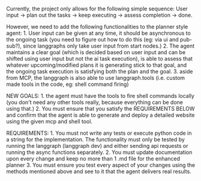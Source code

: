 Currently, the project only allows for the following simple sequence: User input -> plan out the tasks -> keep executing -> assess completion -> done.

However, we need to add the following functionalities to the planner style agent:
    1. User input can be given at any time, it should be asynchronous to the ongoing task (you need to figure out how to do this (eg: via ui and pub-sub?), since langgraphs only take user input from start nodes.)
    2. The agent maintains a clear goal (which is decided based on user input and can be shifted using user input but not the ai task execution), is able to assess that whatever upcoming/modified plans it is generating stick to that goal, and the ongoing task execution is satisfying both the plan and the goal.
    3. aside from MCP, the langgraph is also able to use langgraph.tools (i.e. custom made tools in the code, eg: shell command firing)

NEW GOALS:
    1. the agent must have the tools to fire shell commands locally (you don't need any other tools really, because everything can be done using that.)
    2. You must ensure that you satisfy the REQUIREMENTS BELOW and confirm that the agent is able to generate and deploy a detailed website using the given mcp and shell tool.

REQUIREMENTS:
    1. You must not write any tests or execute python code in a string for the implementation. The functionality must only be tested by running the langgraph (langgraph dev) and either sending api requests or running the async functions separately.
    2. You must update documentation upon every change and keep no more than 1 .md file for the enhanced planner
    3. You must ensure you test every aspect of your changes using the methods mentioned above and see to it that the agent delivers real results.
